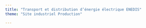 ```yaml
---
title: "Transport et distribution d’énergie électrique ENEDIS"
theme: "Site industriel Production"

---
```

